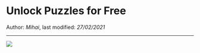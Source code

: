 # Unlock Puzzles for Free

Author: *Mihai*, last modified: _27/02/2021_

---

![](https://www.youtube-nocookie.com/embed/n37eicRbSMA)
